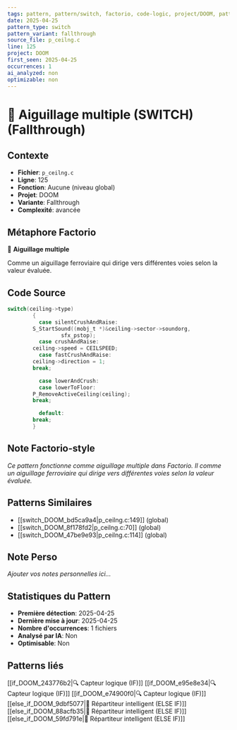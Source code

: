 ```yaml
---
tags: pattern, pattern/switch, factorio, code-logic, project/DOOM, pattern/variant/fallthrough
date: 2025-04-25
pattern_type: switch
pattern_variant: fallthrough
source_file: p_ceilng.c
line: 125
project: DOOM
first_seen: 2025-04-25
occurrences: 1
ai_analyzed: non
optimizable: non
---
```


# 🔀 Aiguillage multiple (SWITCH) (Fallthrough)

## Contexte
- **Fichier**: `p_ceilng.c`
- **Ligne**: 125
- **Fonction**: Aucune (niveau global)
- **Projet**: DOOM
- **Variante**: Fallthrough
- **Complexité**: avancée

## Métaphore Factorio
🔀 **Aiguillage multiple**

Comme un aiguillage ferroviaire qui dirige vers différentes voies selon la valeur évaluée.

## Code Source
```c
switch(ceiling->type)
	    {
	      case silentCrushAndRaise:
		S_StartSound((mobj_t *)&ceiling->sector->soundorg,
			     sfx_pstop);
	      case crushAndRaise:
		ceiling->speed = CEILSPEED;
	      case fastCrushAndRaise:
		ceiling->direction = 1;
		break;

	      case lowerAndCrush:
	      case lowerToFloor:
		P_RemoveActiveCeiling(ceiling);
		break;

	      default:
		break;
	    }
```

## Note Factorio-style
*Ce pattern fonctionne comme aiguillage multiple dans Factorio. Il comme un aiguillage ferroviaire qui dirige vers différentes voies selon la valeur évaluée.*

## Patterns Similaires
- [[switch_DOOM_bd5ca9a4|p_ceilng.c:149]] (global)
- [[switch_DOOM_8f178fd2|p_ceilng.c:70]] (global)
- [[switch_DOOM_47be9e93|p_ceilng.c:114]] (global)

## Note Perso
*Ajouter vos notes personnelles ici...*

## Statistiques du Pattern
- **Première détection**: 2025-04-25
- **Dernière mise à jour**: 2025-04-25
- **Nombre d'occurrences**: 1 fichiers
- **Analysé par IA**: Non
- **Optimisable**: Non

## Patterns liés
[[if_DOOM_243776b2|🔍 Capteur logique (IF)]]
[[if_DOOM_e95e8e34|🔍 Capteur logique (IF)]]
[[if_DOOM_e74900f0|🔍 Capteur logique (IF)]]
[[else_if_DOOM_9dbf5077|🔄 Répartiteur intelligent (ELSE IF)]]
[[else_if_DOOM_88acfb35|🔄 Répartiteur intelligent (ELSE IF)]]
[[else_if_DOOM_59fd791e|🔄 Répartiteur intelligent (ELSE IF)]]
